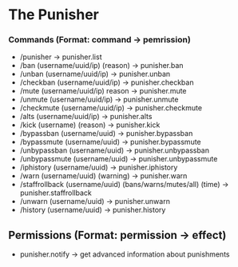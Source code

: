 # The Punisher

### Commands (Format: command -> pemrission)
- /punisher -> punisher.list
- /ban (username/uuid/ip) (reason) -> punisher.ban
- /unban (username/uuid/ip) -> punisher.unban
- /checkban (username/uuid/ip) -> punisher.checkban
- /mute (username/uuid/ip) reason -> punisher.mute
- /unmute (username/uuid/ip) -> punisher.unmute
- /checkmute (username/uuid/ip) -> punisher.checkmute
- /alts (username/uuid/ip) -> punisher.alts
- /kick (username) (reason) -> punisher.kick
- /bypassban (username/uuid) -> punisher.bypassban
- /bypassmute (username/uuid) -> punisher.bypassmute
- /unbypassban (username/uuid) -> punisher.unbypassban
- /unbypassmute (username/uuid) -> punisher.unbypassmute
- /iphistory (username/uuid) -> punisher.iphistory
- /warn (username/uuid) (warning) -> punisher.warn
- /staffrollback (username/uuid) (bans/warns/mutes/all) (time) -> punisher.staffrollback
- /unwarn (username/uuid) -> punisher.unwarn
- /history (username/uuid) -> punisher.history

## Permissions (Format: permission -> effect)
- punisher.notify -> get advanced information about punishments